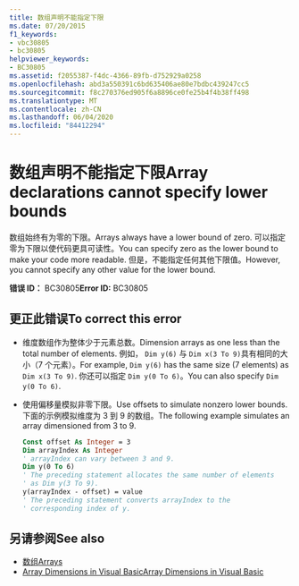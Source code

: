 ```yaml
---
title: 数组声明不能指定下限
ms.date: 07/20/2015
f1_keywords:
- vbc30805
- bc30805
helpviewer_keywords:
- BC30805
ms.assetid: f2055387-f4dc-4366-89fb-d752929a0258
ms.openlocfilehash: abd3a550391c6bd635406ae80e7bdbc439247cc5
ms.sourcegitcommit: f8c270376ed905f6a8896ce0fe25b4f4b38ff498
ms.translationtype: MT
ms.contentlocale: zh-CN
ms.lasthandoff: 06/04/2020
ms.locfileid: "84412294"
---
```

# <a name="array-declarations-cannot-specify-lower-bounds"></a><span data-ttu-id="09b79-102">数组声明不能指定下限</span><span class="sxs-lookup"><span data-stu-id="09b79-102">Array declarations cannot specify lower bounds</span></span>

<span data-ttu-id="09b79-103">数组始终有为零的下限。</span><span class="sxs-lookup"><span data-stu-id="09b79-103">Arrays always have a lower bound of zero.</span></span> <span data-ttu-id="09b79-104">可以指定零为下限以使代码更具可读性。</span><span class="sxs-lookup"><span data-stu-id="09b79-104">You can specify zero as the lower bound to make your code more readable.</span></span> <span data-ttu-id="09b79-105">但是，不能指定任何其他下限值。</span><span class="sxs-lookup"><span data-stu-id="09b79-105">However, you cannot specify any other value for the lower bound.</span></span>

<span data-ttu-id="09b79-106">**错误 ID：** BC30805</span><span class="sxs-lookup"><span data-stu-id="09b79-106">**Error ID:** BC30805</span></span>

## <a name="to-correct-this-error"></a><span data-ttu-id="09b79-107">更正此错误</span><span class="sxs-lookup"><span data-stu-id="09b79-107">To correct this error</span></span>

- <span data-ttu-id="09b79-108">维度数组作为整体少于元素总数。</span><span class="sxs-lookup"><span data-stu-id="09b79-108">Dimension arrays as one less than the total number of elements.</span></span> <span data-ttu-id="09b79-109">例如， `Dim y(6)` 与 `Dim x(3 To 9)`具有相同的大小（7 个元素）。</span><span class="sxs-lookup"><span data-stu-id="09b79-109">For example, `Dim y(6)` has the same size (7 elements) as `Dim x(3 To 9)`.</span></span> <span data-ttu-id="09b79-110">你还可以指定 `Dim y(0 To 6)`。</span><span class="sxs-lookup"><span data-stu-id="09b79-110">You can also specify `Dim y(0 To 6)`.</span></span>

- <span data-ttu-id="09b79-111">使用偏移量模拟非零下限。</span><span class="sxs-lookup"><span data-stu-id="09b79-111">Use offsets to simulate nonzero lower bounds.</span></span> <span data-ttu-id="09b79-112">下面的示例模拟维度为 3 到 9 的数组。</span><span class="sxs-lookup"><span data-stu-id="09b79-112">The following example simulates an array dimensioned from 3 to 9.</span></span>

  ```vb
  Const offset As Integer = 3
  Dim arrayIndex As Integer
  ' arrayIndex can vary between 3 and 9.
  Dim y(0 To 6)
  ' The preceding statement allocates the same number of elements
  ' as Dim y(3 To 9).
  y(arrayIndex - offset) = value
  ' The preceding statement converts arrayIndex to the
  ' corresponding index of y.
  ```

## <a name="see-also"></a><span data-ttu-id="09b79-113">另请参阅</span><span class="sxs-lookup"><span data-stu-id="09b79-113">See also</span></span>

- [<span data-ttu-id="09b79-114">数组</span><span class="sxs-lookup"><span data-stu-id="09b79-114">Arrays</span></span>](../programming-guide/language-features/arrays/index.md)
- [<span data-ttu-id="09b79-115">Array Dimensions in Visual Basic</span><span class="sxs-lookup"><span data-stu-id="09b79-115">Array Dimensions in Visual Basic</span></span>](../programming-guide/language-features/arrays/array-dimensions.md)
